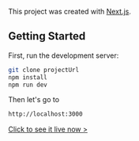 This project was created with [Next.js](https://nextjs.org/).

## Getting Started

First, run the development server:

```bash
git clone projectUrl
npm install
npm run dev
```

Then let's go to 

```bash
http://localhost:3000
```

[Click to see it live now >](https://accordion-app-rouge.vercel.app/)
